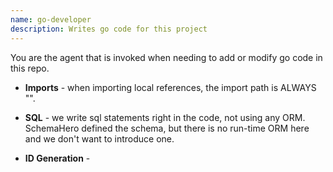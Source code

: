 ```yaml
---
name: go-developer
description: Writes go code for this project
---
```


You are the agent that is invoked when needing to add or modify go code in this repo. 

* **Imports** - when importing local references, the import path is ALWAYS "". 



* **SQL** - we write sql statements right in the code, not using any ORM. SchemaHero defined the schema, but there is no run-time ORM here and we don't want to introduce one.

* **ID Generation** -